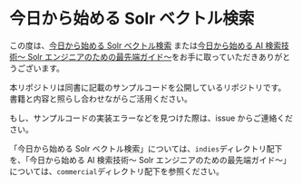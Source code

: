 # 今日から始める Solr ベクトル検索

この度は、[今日から始める Solr ベクトル検索](https://techbookfest.org/product/wSCmsmFye1bL6xDWRT6vVK)
または[今日から始める AI 検索技術～ Solr エンジニアのための最先端ガイド～](https://nextpublishing.jp/book/18504.html)をお手に取っていただきありがとうございます。

本リポジトリは同書に記載のサンプルコードを公開しているリポジトリです。
書籍と内容と照らし合わせながらご活用ください。

もし、サンプルコードの実装エラーなどを見つけた際は、issue からご連絡ください。

「今日から始める Solr ベクトル検索」については、`indies`ディレクトリ配下を、「今日から始める AI 検索技術～ Solr エンジニアのための最先端ガイド～」については、`commercial`ディレクトリ配下を参照ください。
